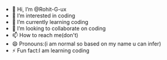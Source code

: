 - 👋 Hi, I’m @Rohit-G-ux 
- 👀 I’m interested in coding
- 🌱 I’m currently learning coding
- 💞️ I’m looking to collaborate on coding
- 📫 How to reach me(don't)
- 😄 Pronouns:(i am normal so based on my name u can infer)
- ⚡ Fun fact:I am learning coding

<!---
Rohit-G-ux/Rohit-G-ux is a ✨ special ✨ repository because its `README.md` (this file) appears on your GitHub profile.
You can click the Preview link to take a look at your changes.
--->
